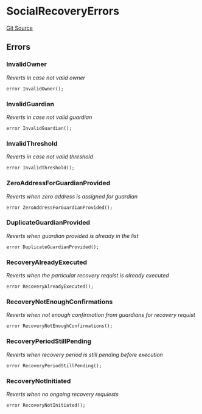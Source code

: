 # SocialRecoveryErrors
[Git Source](https://github.com/TrueWallet/contracts/blob/b38849a85d65fd71e42df8fc5190581d11c83fec/src/common/Errors.sol)


## Errors
### InvalidOwner
*Reverts in case not valid owner*


```solidity
error InvalidOwner();
```

### InvalidGuardian
*Reverts in case not valid guardian*


```solidity
error InvalidGuardian();
```

### InvalidThreshold
*Reverts in case not valid threshold*


```solidity
error InvalidThreshold();
```

### ZeroAddressForGuardianProvided
*Reverts when zero address is assigned for guardian*


```solidity
error ZeroAddressForGuardianProvided();
```

### DuplicateGuardianProvided
*Reverts when guardian provided is already in the list*


```solidity
error DuplicateGuardianProvided();
```

### RecoveryAlreadyExecuted
*Reverts when the particular recovery requist is already executed*


```solidity
error RecoveryAlreadyExecuted();
```

### RecoveryNotEnoughConfirmations
*Reverts when not enough confirmation from guardians for recovery requist*


```solidity
error RecoveryNotEnoughConfirmations();
```

### RecoveryPeriodStillPending
*Reverts when recovery period is still pending before execution*


```solidity
error RecoveryPeriodStillPending();
```

### RecoveryNotInitiated
*Reverts when no ongoing recovery requiests*


```solidity
error RecoveryNotInitiated();
```

